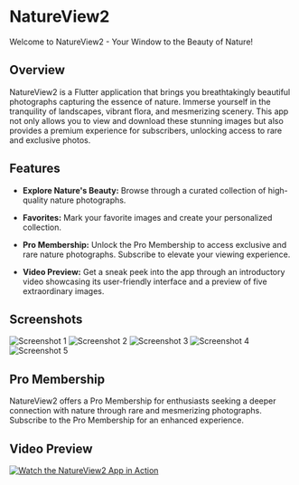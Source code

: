 # NatureView2

Welcome to NatureView2 - Your Window to the Beauty of Nature!

## Overview

NatureView2 is a Flutter application that brings you breathtakingly beautiful photographs capturing the essence of nature. Immerse yourself in the tranquility of landscapes, vibrant flora, and mesmerizing scenery. This app not only allows you to view and download these stunning images but also provides a premium experience for subscribers, unlocking access to rare and exclusive photos.

## Features

- **Explore Nature's Beauty:** Browse through a curated collection of high-quality nature photographs.
  
- **Favorites:** Mark your favorite images and create your personalized collection.
  
- **Pro Membership:** Unlock the Pro Membership to access exclusive and rare nature photographs. Subscribe to elevate your viewing experience.
  
- **Video Preview:** Get a sneak peek into the app through an introductory video showcasing its user-friendly interface and a preview of five extraordinary images.

## Screenshots

![Screenshot 1](assets/Screenshot1.jpg)
![Screenshot 2](assets/Screenshot2.jpg)
![Screenshot 3](assets/Screenshot3.jpg)
![Screenshot 4](assets/Screenshot4.jpg)
![Screenshot 5](assets/Screenshot5.jpg)

## Pro Membership

NatureView2 offers a Pro Membership for enthusiasts seeking a deeper connection with nature through rare and mesmerizing photographs. Subscribe to the Pro Membership for an enhanced experience.

## Video Preview

[![Watch the NatureView2 App in Action](assets/images/thumbnail.jpg)](assets/videomain.mp4)
